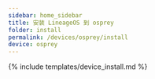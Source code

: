 ```yaml
---
sidebar: home_sidebar
title: 安装 LineageOS 到 osprey
folder: install
permalink: /devices/osprey/install
device: osprey
---
```

{% include templates/device_install.md %}
